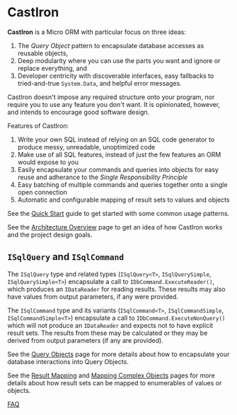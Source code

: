 # CastIron

**CastIron** is a Micro ORM with particular focus on three ideas:

1. The *Query Object* pattern to encapsulate database accesses as reusable objects,
1. Deep modularity where you can use the parts you want and ignore or replace everything, and
1. Developer centricity with discoverable interfaces, easy fallbacks to tried-and-true `System.Data`, and helpful error messages.

CastIron doesn't impose any required structure onto your program, nor require you to use any feature you don't want. It is opinionated, however, and intends to encourage good software design.

Features of CastIron:

1. Write your own SQL instead of relying on an SQL code generator to produce messy, unreadable, unoptimized code
1. Make use of all SQL features, instead of just the few features an ORM would expose to you
1. Easily encapsulate your commands and queries into objects for easy reuse and adherance to the *Single Responsibility Principle*
1. Easy batching of multiple commands and queries together onto a single open connection
1. Automatic and configurable mapping of result sets to values and objects

See the [Quick Start](quickstart.md) guide to get started with some common usage patterns.

See the [Architecture Overview](architecture.md) page to get an idea of how CastIron works and the project design goals.

## `ISqlQuery` and `ISqlCommand`

The `ISqlQuery` type and related types (`ISqlQuery<T>`, `ISqlQuerySimple`, `ISqlQuerySimple<T>`) encapsulate a call to `IDbCommand.ExecuteReader()`, which produces an `IDataReader` for reading results. These results may also have values from output parameters, if any were provided.

The `ISqlCommand` type and its variants (`ISqlCommand<T>`, `ISqlCommandSimple`, `ISqlCommandSimple<T>`) encapsulate a call to `IDbCommand.ExecuteNonQuery()` which will not produce an `IDataReader` and expects not to have explicit result sets. The results from these may be calculated or they may be derived from output parameters (if any are provided).

See the [Query Objects](queryobjects.md) page for more details about how to encapsulate your database interactions into Query Objects.

See the [Result Mapping](mapping.md) and [Mapping Complex Objects](maponto.md) pages for more details about how result sets can be mapped to enumerables of values or objects.

[FAQ](faq.md)
